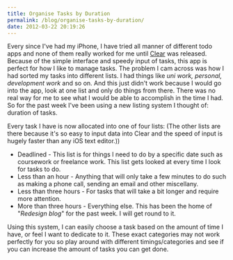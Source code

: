 ```yaml
---
title: Organise Tasks by Duration
permalink: /blog/organise-tasks-by-duration/
date: 2012-03-22 20:19:26
---
```


Every since I've had my iPhone, I have tried all manner of different todo apps and none of them really worked for me until [Clear](http://www.realmacsoftware.com/clear/) was released. Because of the simple interface and speedy input of tasks, this app is perfect for how I like to manage tasks. The problem I cam across was how I had sorted my tasks into different lists. I had things like _uni work, personal, development work_ and so on. And this just didn't work because I would go into the app, look at one list and only do things from there. There was no real way for me to see what I would be able to accomplish in the time I had. So for the past week I've been using a new listing system I thought of: duration of tasks. 

Every task I have is now allocated into one of four lists: (The other lists are there because it's so easy to input data into Clear and the speed of input is hugely faster than any iOS text editor.))

  * Deadlined - This list is for things I need to do by a specific date such as coursework or freelance work. This list gets looked at every time I look for tasks to do.
  * Less than an hour - Anything that will only take a few minutes to do such as making a phone call, sending an email and other miscellany.
  * Less than three hours - For tasks that will take a bit longer and require more attention.
  * More than three hours - Everything else. This has been the home of "_Redesign blog_" for the past week. I will get round to it.

Using this system, I can easily choose a task based on the amount of time I have, or feel I want to dedicate to it. These exact categories may not work perfectly for you so play around with different timings/categories and see if you can increase the amount of tasks you can get done.